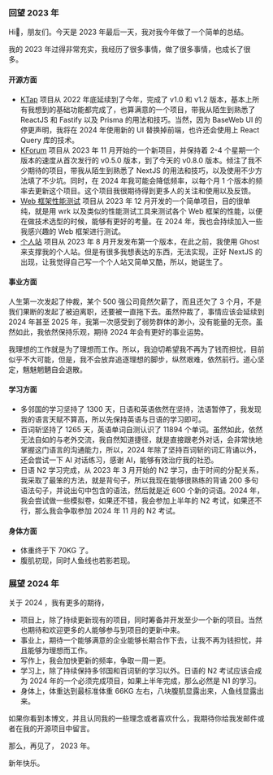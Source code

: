 ### 回望 2023 年

Hi👋，朋友们。今天是 2023 年最后一天，我对我今年做了一个简单的总结。

我的 2023 年过得非常充实，我经历了很多事情，做了很多事情，也成长了很多。

#### 开源方面

* [KTap](https://ruislan.com/works/ktap) 项目从 2022 年底延续到了今年，完成了 v1.0 和 v1.2 版本，基本上所有我想到的基础功能都完成了，也算满意的一个项目，带我从陌生到熟悉了 ReactJS 和 Fastify 以及 Prisma 的用法和技巧。当然，因为 BaseWeb UI 的停更声明，我将在 2024 年使用新的 UI 替换掉前端，也许还会使用上 React Query 库的技术。
* [KForum](https://ruislan.com/works/kforum) 项目从 2023 年 11 月开始的一个新项目，并保持着 2-4 个星期一个版本的速度从首次发行的 v0.5.0 版本，到了今天的 v0.8.0 版本。倾注了我不少期待的项目，带我从陌生到熟悉了 NextJS 的用法和技巧，以及使用不少方法填了不少坑。同时，在 2024 年我可能会降低频率，以每个月 1 个版本的频率去更新这个项目。这个项目我很期待得到更多人的关注和使用以及反馈。
* [Web 框架性能测试](https://ruislan.com/works/web-frameworks-benchmark) 项目从 2023 年 12 月开发的一个简单项目，目的很单纯，就是用 wrk 以及类似的性能测试工具来测试各个 Web 框架的性能，以便在做技术选型的时候，能够有更好的考量。在 2024 年，我也会持续加入一些我感兴趣的 Web 框架进行测试。
* [个人站](https://ruislan.com) 项目从 2023 年 8 月开发发布第一个版本，在此之前，我使用 Ghost 来支撑我的个人站。但是有很多我想表达的东西，无法实现，正好 NextJS 的出现，让我觉得自己写一个个人站又简单又酷，所以，她诞生了。

#### 事业方面

人生第一次发起了仲裁，某个 500 强公司竟然欠薪了，而且还欠了 3 个月，不是我们果断的发起了被迫离职，还要被一直拖下去。虽然仲裁了，事情应该会延续到 2024 年甚至 2025 年，我第一次感受到了弱势群体的渺小，没有能量的无奈。虽然如此，我依然保持乐观，期待 2024 年会有更好的事业运势。

我理想的工作就是为了理想而工作。所以，我迫切希望我不再为了钱而担忧，目前似乎不大可能，但是，我不会放弃追逐理想的脚步，纵然艰难，依然前行。道心坚定，魑魅魍魉自会退散。

#### 学习方面

* 多邻国的学习坚持了 1300 天，日语和英语依然在坚持，法语暂停了，我发现我的语言天赋不算高，所以先保持英语与日语的学习即可。
* 百词斩坚持了 1265 天，英语单词自测认识了 11894 个单词。虽然如此，依然无法自如的与老外交流，我自然知道捷径，就是直接跟老外对话，会非常快地掌握这门语言的沟通能力，所以，2024 年除了坚持百词斩的词汇背诵以外，还会尝试一下 AI 对话练习，感谢 AI，能够有效治疗我的社恐。
* 日语 N2 学习完成，从 2023 年 3 月开始的 N2 学习，由于时间的分配关系，我采取了最笨的方法，就是背句子，所以我现在能够很熟练的背诵 200 多句语法句子，并说出句中包含的语法，然后就是近 600 个新的词语。2024 年，我会尝试做一些模拟卷，如果还不错，我会参加上半年的 N2 考试，如果还不行，那么我会争取参加 2024 年 11 月的 N2 考试。

#### 身体方面

* 体重终于下 70KG 了。
* 腹肌初现，同时人鱼线也若影若现。

### 展望 2024 年

关于 2024 ，我有更多的期待，

* 项目上，除了持续更新现有的项目，同时筹备并开发至少一个新的项目。当然也期待和欢迎更多的人能够参与到项目的更新中来。
* 事业上，期待一个能够满意的企业能够长期合作下去，让我不再为钱担忧，并且能够为理想而工作。
* 写作上，我会加快更新的频率，争取一周一更。
* 学习上，除了持续保持多邻国和百词斩的学习以外。日语的 N2 考试应该会成为 2024 年的一个必须完成项目，如果上半年完成，那么必然是 N1 的学习。
* 身体上，体重达到最标准体重 66KG 左右，八块腹肌显露出来，人鱼线显露出来。

如果你看到本博文，并且认同我的一些理念或者喜欢什么，我期待你给我发邮件或者在我的开源项目中留言。

那么，再见了， 2023 年。

新年快乐。
